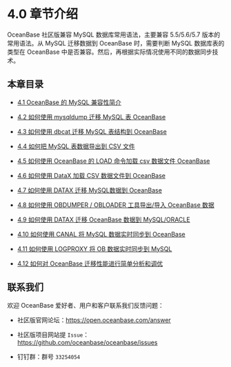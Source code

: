 # 4.0 章节介绍

OceanBase 社区版兼容 MySQL 数据库常用语法，主要兼容 5.5/5.6/5.7 版本的常用语法。从 MySQL 迁移数据到 OceanBase 时，需要判断 MySQL 数据库表的类型在 OceanBase 中是否兼容。然后，再根据实际情况使用不同的数据同步技术。

## 本章目录

* [4.1 OceanBase 的 MySQL 兼容性简介](2.4-1-mysql-compatibility-of-oceanbase.md)

* [4.2 如何使用 mysqldump 迁移 MySQL 表 OceanBase](3.4-2.md)

* [4.3 如何使用 dbcat 迁移 MySQL 表结构到 OceanBase](4.4-3-how-to-use-dbcat-to-migrate-mysql-table-structures.md)

* [4.4 如何把 MySQL 表数据导出到 CSV 文件](5.4-4-how-to-export-data-from-a-mysql-table-to.md)

* [4.5 如何使用 OceanBase 的 LOAD 命令加载 csv 数据文件 OceanBase](6.4-5-how-to-use-the-load-command-of-oceanbase-to.md)

* [4.6 如何使用 DataX 加载 CSV 数据文件到 OceanBase](7.4-6-how-to-use-datax-to-load-csv-data-files.md)

* [4.7 如何使用 DATAX 迁移 MySQL数据到 OceanBase](8.4-7-migrate-mysql-data-to-oceanbase-by-using-datax.md)

* [4.8 如何使用 OBDUMPER / OBLOADER 工具导出/导入 OceanBase 数据](9.4-8-how-to-use-obdumper-obloader-to-export-import.md)

* [4.9 如何使用 DATAX 迁移 OceanBase 数据到 MySQL/ORACLE](10.4-9-how-to-migrate-data-from-oceanbase-to-mysql-or.md)

* [4.10 如何使用 CANAL 将 MySQL 数据实时同步到 OceanBase](11.4-10-how-to-use-canal-to-synchronize-mysql-data-to.md)

* [4.11 如何使用 LOGPROXY 将 OB 数据实时同步到 MySQL](12.4-11-how-to-use-logproxy-to-synchronize-ob-data-to.md)

* [4.12 如何对 OceanBase 迁移性能进行简单分析和调优](13.4-12-how-to-analyze-and-optimize-the-performance-of-oceanbase.md)

## 联系我们

欢迎 OceanBase 爱好者、用户和客户联系我们反馈问题：

* 社区版官网论坛：<https://open.oceanbase.com/answer>

* 社区版项目网站提 `Issue`：<https://github.com/oceanbase/oceanbase/issues>

* 钉钉群：群号 `33254054`
